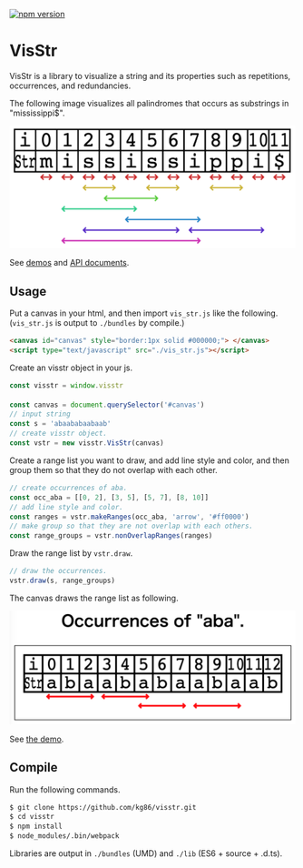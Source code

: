 [![npm version](https://img.shields.io/npm/v/visstr.svg?sanitize=true)](https://www.npmjs.com/package/visstr)


# VisStr

VisStr is a library to visualize a string and its properties such as repetitions, occurrences, and redundancies.

The following image visualizes all palindromes that occurs as substrings in "mississippi$".

![](others/palindromes.png)

See [demos](https://kg86.github.io/visstr/dist/vis_str_demo.html) and [API documents](https://kg86.github.io/visstr/docs/index.html).

## Usage

Put a canvas in your html, and then import `vis_str.js` like the following.
(`vis_str.js` is output to `./bundles` by compile.)
```html
<canvas id="canvas" style="border:1px solid #000000;"> </canvas>
<script type="text/javascript" src="./vis_str.js"></script>
```

Create an visstr object in your js.
```js
const visstr = window.visstr

const canvas = document.querySelector('#canvas')
// input string
const s = 'abaababaabaab'
// create visstr object.
const vstr = new visstr.VisStr(canvas)
```

Create a range list you want to draw, and add line style and color, and then group them so that they do not overlap with each other.
```js
// create occurrences of aba.
const occ_aba = [[0, 2], [3, 5], [5, 7], [8, 10]]
// add line style and color.
const ranges = vstr.makeRanges(occ_aba, 'arrow', '#ff0000')
// make group so that they are not overlap with each others.
const range_groups = vstr.nonOverlapRanges(ranges)
```

Draw the range list by `vstr.draw`.
```js
// draw the occurrences.
vstr.draw(s, range_groups)
```

The canvas draws the range list as following.

![](others/occ_aba.png)

See [the demo](https://kg86.github.io/visstr/dist/vis_str_demo_occ.html).

## Compile

Run the following commands.

```bash
$ git clone https://github.com/kg86/visstr.git
$ cd visstr
$ npm install
$ node_modules/.bin/webpack
```
Libraries are output in `./bundles` (UMD) and `./lib` (ES6 + source + .d.ts).

